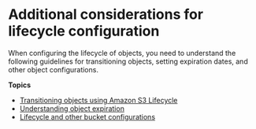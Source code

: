 # Additional considerations for lifecycle configuration<a name="lifecycle-additional-considerations"></a>

When configuring the lifecycle of objects, you need to understand the following guidelines for transitioning objects, setting expiration dates, and other object configurations\.

**Topics**
+ [Transitioning objects using Amazon S3 Lifecycle](lifecycle-transition-general-considerations.md)
+ [Understanding object expiration](lifecycle-expire-general-considerations.md)
+ [Lifecycle and other bucket configurations](lifecycle-and-other-bucket-config.md)